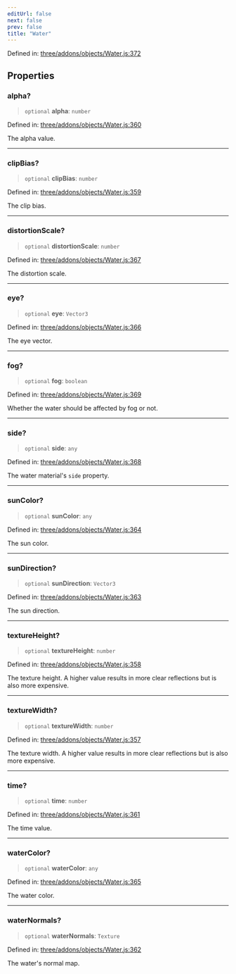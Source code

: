 ```yaml
---
editUrl: false
next: false
prev: false
title: "Water"
---
```


Defined in: [three/addons/objects/Water.js:372](https://github.com/DefinitelyMaybe/three-i18n/blob/fa57b79433d1c349ffb23a78727299c8d4190136/three/addons/objects/Water.js#L372)

## Properties

### alpha?

> `optional` **alpha**: `number`

Defined in: [three/addons/objects/Water.js:360](https://github.com/DefinitelyMaybe/three-i18n/blob/fa57b79433d1c349ffb23a78727299c8d4190136/three/addons/objects/Water.js#L360)

The alpha value.

***

### clipBias?

> `optional` **clipBias**: `number`

Defined in: [three/addons/objects/Water.js:359](https://github.com/DefinitelyMaybe/three-i18n/blob/fa57b79433d1c349ffb23a78727299c8d4190136/three/addons/objects/Water.js#L359)

The clip bias.

***

### distortionScale?

> `optional` **distortionScale**: `number`

Defined in: [three/addons/objects/Water.js:367](https://github.com/DefinitelyMaybe/three-i18n/blob/fa57b79433d1c349ffb23a78727299c8d4190136/three/addons/objects/Water.js#L367)

The distortion scale.

***

### eye?

> `optional` **eye**: `Vector3`

Defined in: [three/addons/objects/Water.js:366](https://github.com/DefinitelyMaybe/three-i18n/blob/fa57b79433d1c349ffb23a78727299c8d4190136/three/addons/objects/Water.js#L366)

The eye vector.

***

### fog?

> `optional` **fog**: `boolean`

Defined in: [three/addons/objects/Water.js:369](https://github.com/DefinitelyMaybe/three-i18n/blob/fa57b79433d1c349ffb23a78727299c8d4190136/three/addons/objects/Water.js#L369)

Whether the water should be affected by fog or not.

***

### side?

> `optional` **side**: `any`

Defined in: [three/addons/objects/Water.js:368](https://github.com/DefinitelyMaybe/three-i18n/blob/fa57b79433d1c349ffb23a78727299c8d4190136/three/addons/objects/Water.js#L368)

The water material's `side` property.

***

### sunColor?

> `optional` **sunColor**: `any`

Defined in: [three/addons/objects/Water.js:364](https://github.com/DefinitelyMaybe/three-i18n/blob/fa57b79433d1c349ffb23a78727299c8d4190136/three/addons/objects/Water.js#L364)

The sun color.

***

### sunDirection?

> `optional` **sunDirection**: `Vector3`

Defined in: [three/addons/objects/Water.js:363](https://github.com/DefinitelyMaybe/three-i18n/blob/fa57b79433d1c349ffb23a78727299c8d4190136/three/addons/objects/Water.js#L363)

The sun direction.

***

### textureHeight?

> `optional` **textureHeight**: `number`

Defined in: [three/addons/objects/Water.js:358](https://github.com/DefinitelyMaybe/three-i18n/blob/fa57b79433d1c349ffb23a78727299c8d4190136/three/addons/objects/Water.js#L358)

The texture height. A higher value results in more clear reflections but is also more expensive.

***

### textureWidth?

> `optional` **textureWidth**: `number`

Defined in: [three/addons/objects/Water.js:357](https://github.com/DefinitelyMaybe/three-i18n/blob/fa57b79433d1c349ffb23a78727299c8d4190136/three/addons/objects/Water.js#L357)

The texture width. A higher value results in more clear reflections but is also more expensive.

***

### time?

> `optional` **time**: `number`

Defined in: [three/addons/objects/Water.js:361](https://github.com/DefinitelyMaybe/three-i18n/blob/fa57b79433d1c349ffb23a78727299c8d4190136/three/addons/objects/Water.js#L361)

The time value.

***

### waterColor?

> `optional` **waterColor**: `any`

Defined in: [three/addons/objects/Water.js:365](https://github.com/DefinitelyMaybe/three-i18n/blob/fa57b79433d1c349ffb23a78727299c8d4190136/three/addons/objects/Water.js#L365)

The water color.

***

### waterNormals?

> `optional` **waterNormals**: `Texture`

Defined in: [three/addons/objects/Water.js:362](https://github.com/DefinitelyMaybe/three-i18n/blob/fa57b79433d1c349ffb23a78727299c8d4190136/three/addons/objects/Water.js#L362)

The water's normal map.
